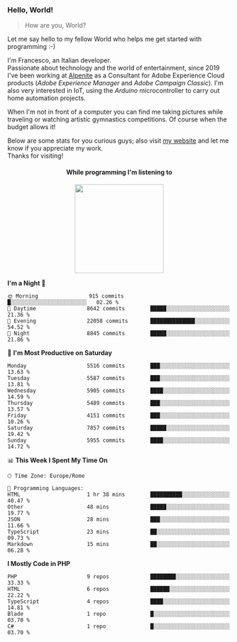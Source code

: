 ### Hello, World!

> How are you, World?

Let me say hello to my fellow World who helps me get started with programming :-)

I'm Francesco, an Italian developer.  
Passionate about technology and the world of entertainment, since 2019 I've been working at [Alpenite](https://www.alpenite.com) as a Consultant for Adobe Experience Cloud products (*Adobe Experience Manager* and *Adobe Campaign Classic*). I'm also very interested in IoT, using the *Arduino* microcontroller to carry out home automation projects.

When I'm not in front of a computer you can find me taking pictures while traveling or watching artistic gymnastics competitions. Of course when the budget allows it!

Below are some stats for you curious guys; also visit [my website](https://www.francescorega.eu) and let me know if you appreciate my work.  
Thanks for visiting!

<div align="center">
  <h4>While programming I'm listening to</h4>
  <a href="https://apps.francescorega.eu/now-playing/11147232609" target="_blank"><img src="https://apps.francescorega.eu/now-playing/11147232609" width="200"></a>
</div>

<!--START_SECTION:waka-->
**I'm a Night 🦉** 

```text
🌞 Morning                915 commits         █░░░░░░░░░░░░░░░░░░░░░░░░   02.26 % 
🌆 Daytime                8642 commits        █████░░░░░░░░░░░░░░░░░░░░   21.36 % 
🌃 Evening                22058 commits       ██████████████░░░░░░░░░░░   54.52 % 
🌙 Night                  8845 commits        █████░░░░░░░░░░░░░░░░░░░░   21.86 % 
```
📅 **I'm Most Productive on Saturday** 

```text
Monday                   5516 commits        ███░░░░░░░░░░░░░░░░░░░░░░   13.63 % 
Tuesday                  5587 commits        ███░░░░░░░░░░░░░░░░░░░░░░   13.81 % 
Wednesday                5905 commits        ████░░░░░░░░░░░░░░░░░░░░░   14.59 % 
Thursday                 5489 commits        ███░░░░░░░░░░░░░░░░░░░░░░   13.57 % 
Friday                   4151 commits        ███░░░░░░░░░░░░░░░░░░░░░░   10.26 % 
Saturday                 7857 commits        █████░░░░░░░░░░░░░░░░░░░░   19.42 % 
Sunday                   5955 commits        ████░░░░░░░░░░░░░░░░░░░░░   14.72 % 
```


📊 **This Week I Spent My Time On** 

```text
🕑︎ Time Zone: Europe/Rome

💬 Programming Languages: 
HTML                     1 hr 38 mins        ██████████░░░░░░░░░░░░░░░   40.47 % 
Other                    48 mins             █████░░░░░░░░░░░░░░░░░░░░   19.77 % 
JSON                     28 mins             ███░░░░░░░░░░░░░░░░░░░░░░   11.66 % 
TypeScript               23 mins             ██░░░░░░░░░░░░░░░░░░░░░░░   09.73 % 
Markdown                 15 mins             ██░░░░░░░░░░░░░░░░░░░░░░░   06.28 % 
```

**I Mostly Code in PHP** 

```text
PHP                      9 repos             ████████░░░░░░░░░░░░░░░░░   33.33 % 
HTML                     6 repos             ██████░░░░░░░░░░░░░░░░░░░   22.22 % 
TypeScript               4 repos             ████░░░░░░░░░░░░░░░░░░░░░   14.81 % 
Blade                    1 repo              █░░░░░░░░░░░░░░░░░░░░░░░░   03.70 % 
C#                       1 repo              █░░░░░░░░░░░░░░░░░░░░░░░░   03.70 % 
```




<!--END_SECTION:waka-->
